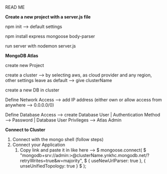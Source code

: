 READ ME


**Create a new project with a server.js file**

npm init --> default settings

npm install express mongoose body-parser

run server with nodemon server.js

**MongoDB Atlas**

create new Project

create a cluster --> by selecting aws, as cloud provider and any region, 
other settings leave as default --> give clusterName

create a new DB in cluster

Define Network Access --> add IP address (either own or allow access from anywhere --> 0.0.0.0/0)

Define Database Access --> create Database User | Authentication Method --> Password | 
Database User Privileges --> Atlas Admin

**Connect to Cluster** 
1. Connect with the mongo shell (follow steps)
2. Connect your Application
   1. Copy link and paste it in like here -->
$ mongoose.connect(
$ "mongodb+srv://admin:<password>>@clusterName.ynkhc.mongodb.net/?retryWrites=true&w=majority",
$ { useNewUrlParser: true }, { unseUnifiedTopology: true }
$ );